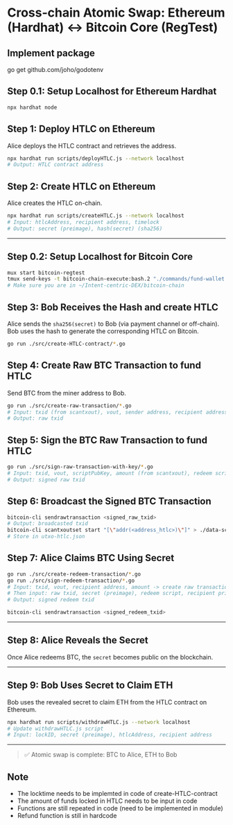 # Cross-chain Atomic Swap: Ethereum (Hardhat) ↔ Bitcoin Core (RegTest)

## Implement package
go get github.com/joho/godotenv


## Step 0.1: Setup Localhost for Ethereum Hardhat
```bash
npx hardhat node
```

## Step 1: Deploy HTLC on Ethereum
Alice deploys the HTLC contract and retrieves the address.

```bash
npx hardhat run scripts/deployHTLC.js --network localhost
# Output: HTLC contract address
```

## Step 2: Create HTLC on Ethereum
Alice creates the HTLC on-chain.

```bash
npx hardhat run scripts/createHTLC.js --network localhost
# Input: htlcAddress, recipient address, timelock
# Output: secret (preimage), hash(secret) (sha256)
```

---

## Step 0.2: Setup Localhost for Bitcoin Core
```bash
mux start bitcoin-regtest
tmux send-keys -t bitcoin-chain-execute:bash.2 "./commands/fund-wallet.sh" C-m
# Make sure you are in ~/Intent-centric-DEX/bitcoin-chain
```

## Step 3: Bob Receives the Hash and create HTLC 
Alice sends the `sha256(secret)` to Bob (via payment channel or off-chain).
Bob uses the hash to generate the corresponding HTLC on Bitcoin.
```bash
go run ./src/create-HTLC-contract/*.go
```

## Step 4: Create Raw BTC Transaction to fund HTLC
Send BTC from the miner address to Bob.

```bash
go run ./src/create-raw-transaction/*.go
# Input: txid (from scantxout), vout, sender address, recipient address
# Output: raw txid
```

## Step 5: Sign the BTC Raw Transaction to fund HTLC
```bash
go run ./src/sign-raw-transaction-with-key/*.go
# Input: txid, vout, scriptPubKey, amount (from scantxout), redeem script, raw txid, sender private key
# Output: signed raw txid
```

## Step 6: Broadcast the Signed BTC Transaction
```bash
bitcoin-cli sendrawtransaction <signed_raw_txid>
# Output: broadcasted txid
bitcoin-cli scantxoutset start "[\"addr(<address_htlc>)\"]" > ./data-script/utxo-htlc.json
# Store in utxo-htlc.json

```

## Step 7: Alice Claims BTC Using Secret
```bash
go run ./src/create-redeem-transaction/*.go
go run ./src/sign-redeem-transaction/*.go
# Input: txid, vout, recipient address, amount -> create raw transaction
# Then input: raw txid, secret (preimage), redeem script, recipient private key, recipient public key
# Output: signed redeem txid
```

```bash
bitcoin-cli sendrawtransaction <signed_redeem_txid>
```

---

## Step 8: Alice Reveals the Secret
Once Alice redeems BTC, the `secret` becomes public on the blockchain.

---

## Step 9: Bob Uses Secret to Claim ETH
Bob uses the revealed secret to claim ETH from the HTLC contract on Ethereum.

```bash
npx hardhat run scripts/withdrawHTLC.js --network localhost
# Update withdrawHTLC.js script
# Input: lockID, secret (preimage), htlcAddress, recipient address
```

---

> ✅ Atomic swap is complete: BTC to Alice, ETH to Bob

## Note
- The locktime needs to be implemted in code of create-HTLC-contract
- The amount of funds locked in HTLC needs to be input in code
- Functions are still repeated in code (need to be implemented in module)
- Refund function is still in hardcode